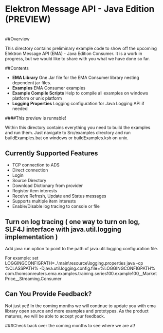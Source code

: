 # Elektron Message API - Java Edition (PREVIEW)
#
 

##Overview

This directory contains preliminary example code to show off the upcoming Elektron Message API (EMA) - Java Edition Consumer. It is a work in progress, but we would like to share with you what we have done so far. 

##Contents

- **EMA Library** One Jar file for the EMA Consumer library nesting dependent jar files.
- **Examples** EMA Consumer examples
- **Example Compile Scripts** Help to compile all examples on windows platform or unix platform
- **Logging Properties** Logging configuration for Java Logging API if needed   

####This preview is runnable!  

Within this directory contains everything you need to build the examples and run them.  Just navigate to Src/examples directory and run buildExamples.bat on windows or buildExamples.ksh on unix.

## Currently Supported Features
- TCP connection to ADS
- Direct connection 
- Login
- Source Directory
- Download Dictionary from provider
- Register item interests
- Receive Refresh, Update and Status messages
- Supports multiple item interests
- Enable/Disable log tracing to console or file

## Turn on log tracing ( one way to turn on log, SLF4J interface with java.util.logging implementation )
Add java run option to point to the path of java.util.logging configuration file.

For example:
	set LOGGINGCONFIGPATH=..\main\resource\logging.properties
	java -cp %CLASSPATH% -Djava.util.logging.config.file=%LOGGINGCONFIGPATH% com.thomsonreuters.ema.examples.training.series100.example100__MarketPrice__Streaming.Consumer

## Can You Provide Feedback?
Not just yet!  In the coming months we will continue to update you with ema library open source and more examples and prototypes. As the product matures, we will be able to accept your feedback. 

###Check back over the coming months to see where we are at!




